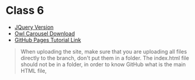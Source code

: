 # Class 6

- [JQuery Version](https://code.jquery.com/)
- [Owl Carousel Download](https://owlcarousel2.github.io/OwlCarousel2/)
- [GitHub Pages Tutorial Link](https://help.github.com/en/articles/configuring-a-publishing-source-for-github-pages)

> When uploading the site, make sure that you are uploading all files directly to the branch, don't put them in a folder. The index.html file should not be in a folder, in order to know GitHub what is the main HTML file,
